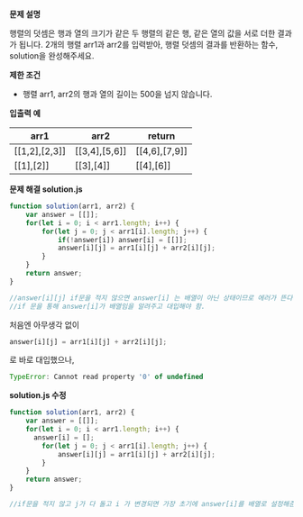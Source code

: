 **문제 설명**

행렬의 덧셈은 행과 열의 크기가 같은 두 행렬의 같은 행, 같은 열의 값을 서로 더한 결과가 됩니다. 2개의 행렬 arr1과 arr2를 입력받아, 행렬 덧셈의 결과를 반환하는 함수, solution을 완성해주세요.

**제한 조건**

- 행렬 arr1, arr2의 행과 열의 길이는 500을 넘지 않습니다.

**입출력 예**

| arr1          | arr2          | return        |
| ------------- | ------------- | ------------- |
| [[1,2],[2,3]] | [[3,4],[5,6]] | [[4,6],[7,9]] |
| [[1],[2]]     | [[3],[4]]     | [[4],[6]]     |



**문제 해결 solution.js**

```js
function solution(arr1, arr2) {
    var answer = [[]];
    for(let i = 0; i < arr1.length; i++) {
        for(let j = 0; j < arr1[i].length; j++) {
            if(!answer[i]) answer[i] = [[]];
            answer[i][j] = arr1[i][j] + arr2[i][j];
        }
    }
    return answer;
}

//answer[i][j] if문을 적지 않으면 answer[i] 는 배열이 아닌 상태이므로 에러가 뜬다.
//if 문을 통해 answer[i]가 배열임을 알려주고 대입해야 함.
```



처음엔 아무생각 없이

```js
answer[i][j] = arr1[i][j] + arr2[i][j];
```

로 바로 대입했으나,  

```js
TypeError: Cannot read property '0' of undefined
```



**solution.js 수정** 

```js
function solution(arr1, arr2) {
    var answer = [[]];
    for(let i = 0; i < arr1.length; i++) {
      answer[i] = [];
        for(let j = 0; j < arr1[i].length; j++) {
            answer[i][j] = arr1[i][j] + arr2[i][j];
        }
    }
    return answer;
}

//if문을 적지 않고 j가 다 돌고 i 가 변경되면 가장 초기에 answer[i]를 배열로 설정해준 뒤 대입하는 방법이 있다.
```

